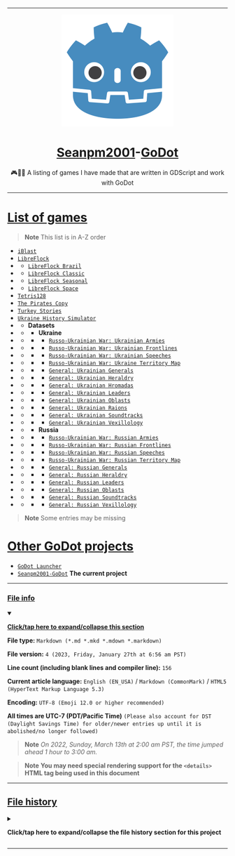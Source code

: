 
***

<div align="center">
    <img alt="GoDot logo failed to load. Click/tap here to attempt to view it" src="/Godot_icon.svg" width="256" height="256" class="center"/>
    <H1><a href="https://github.com/seanpm2001/">Seanpm2001</a>-<a href="https://godotengine.org/">GoDot</a></H1>
    <p>🎮️💠️📑️ A listing of games I have made that are written in GDScript and work with GoDot</p>
</div>

***

# [List of games](#List-of-games)

> **Note** This list is in A-Z order

- [`iBlast`](https://github.com/seanpm2001/iBlast/)
- [`LibreFlock`](https://github.com/seanpm2001/LibreFlock/)
- - [`LibreFlock Brazil`](https://github.com/seanpm2001/LibreFlock_Brazil/)
- - [`LibreFlock Classic`](https://github.com/seanpm2001/LibreFlock_Classic/)
- - [`LibreFlock Seasonal`](https://github.com/seanpm2001/LibreFlock_Seasonal/)
- - [`LibreFlock Space`](https://github.com/seanpm2001/LibreFlock_Space/)
- [`Tetris128`](https://github.com/seanpm2001/Tetris128/)
- [`The Pirates Copy`](https://github.com/seanpm2001/The-Pirates-Copy/)
- [`Turkey Stories`](https://github.com/seanpm2001/Turkey-Stories/)
- [`Ukraine History Simulator`](https://github.com/seanpm2001/Ukraine-History-Simulator/)
- - **Datasets**
- - - **Ukraine**
- - - - [`Russo-Ukrainian War: Ukrainian Armies`](https://github.com/seanpm2001/UHS_DataSets_RussoUkrainianWar_Armies_Ukraine/)
- - - - [`Russo-Ukrainian War: Ukrainian Frontlines`](https://github.com/seanpm2001/UHS_DataSets_RussoUkrainianWar_UkraineFrontlinesMap/)
- - - - [`Russo-Ukrainian War: Ukrainian Speeches`](https://github.com/seanpm2001/UHS_DataSets_RussoUkrainianWar_UkrainianSpeeches/)
- - - - [`Russo-Ukrainian War: Ukraine Territory Map`](https://github.com/seanpm2001/UHS_DataSets_RussoUkrainianWar_UkraineTerritoryMap/)
- - - - [`General: Ukrainian Generals`](https://github.com/seanpm2001/UHS_DataSets_Generals_Ukraine/)
- - - - [`General: Ukrainian Heraldry`](https://github.com/seanpm2001/UHS_DataSets_Heraldry_Ukraine/)
- - - - [`General: Ukrainian Hromadas`](https://github.com/seanpm2001/UHS_DataSets_Hromadas_Ukraine/)
- - - - [`General: Ukrainian Leaders`](https://github.com/seanpm2001/UHS_DataSets_Leaders_Ukraine/)
- - - - [`General: Ukrainian Oblasts`](https://github.com/seanpm2001/UHS_DataSets_Oblasts_Ukraine/)
- - - - [`General: Ukrainian Raions`](https://github.com/seanpm2001/UHS_DataSets_Raions_Ukraine/)
- - - - [`General: Ukrainian Soundtracks`](https://github.com/seanpm2001/UHS_DataSets_Soundtracks_Ukraine/)
- - - - [`General: Ukrainian Vexillology`](https://github.com/seanpm2001/UHS_DataSets_Vexillology_Ukraine/)
- - - **Russia**
- - - - [`Russo-Ukrainian War: Russian Armies`](https://github.com/seanpm2001/UHS_DataSets_RussoUkrainianWar_Armies_Russia/)
- - - - [`Russo-Ukrainian War: Russian Frontlines`](https://github.com/seanpm2001/UHS_DataSets_RussoUkrainianWar_RussiaFrontlinesMap/)
- - - - [`Russo-Ukrainian War: Russian Speeches`](https://github.com/seanpm2001/UHS_DataSets_RussoUkrainianWar_RussianSpeeches/)
- - - - [`Russo-Ukrainian War: Russian Territory Map`](https://github.com/seanpm2001/UHS_DataSets_RussoUkrainianWar_RussiaTerritoryMap/)
- - - - [`General: Russian Generals`](https://github.com/seanpm2001/UHS_DataSets_Generals_Russia/)
- - - - [`General: Russian Heraldry`](https://github.com/seanpm2001/UHS_DataSets_Heraldry_Russia/)
- - - - [`General: Russian Leaders`](https://github.com/seanpm2001/UHS_DataSets_Leaders_Russia/)
- - - - [`General: Russian Oblasts`](https://github.com/seanpm2001/UHS_DataSets_Oblasts_Russia/)
- - - - [`General: Russian Soundtracks`](https://github.com/seanpm2001/UHS_DataSets_Soundtracks_Russia/)
- - - - [`General: Russian Vexillology`](https://github.com/seanpm2001/UHS_DataSets_Vexillology_Russia/)

> **Note** Some entries may be missing

# [Other GoDot projects](#Other-GoDot-projects)

- [`GoDot Launcher`](https://github.com/seanpm2001/GoDot_Launcher/)
- [`Seanpm2001-GoDot`](https://github.com/seanpm2001/Seanpm2001-GoDot/) **The current project**

***

### [File info](#File-info)

<details open><summary><p lang="en"><b><u>Click/tap here to expand/collapse this section</u></b></p></summary>

**File type:** `Markdown (*.md *.mkd *.mdown *.markdown)`

**File version:** `4 (2023, Friday, January 27th at 6:56 am PST)`

**Line count (including blank lines and compiler line):** `156`

**Current article language:** `English (EN_USA)` / `Markdown (CommonMark)` / `HTML5 (HyperText Markup Language 5.3)`

**Encoding:** `UTF-8 (Emoji 12.0 or higher recommended)`

**All times are UTC-7 (PDT/Pacific Time)** `(Please also account for DST (Daylight Savings Time) for older/newer entries up until it is abolished/no longer followed)`

> **Note** _On 2022, Sunday, March 13th at 2:00 am PST, the time jumped ahead 1 hour to 3:00 am._

> **Note** **You may need special rendering support for the `<details>` HTML tag being used in this document**

</details>

***

## [File history](#File-history)

<details><summary><p lang="en"><b>Click/tap here to expand/collapse the file history section for this project</b></p></summary>

<details><summary><p lang="en"><b>Version 1 (2023, Wednesday, January 25th at 12:35 pm PST)</b></p></summary>

**This version was made by:** [`@seanpm2001`](https://github.com/seanpm2001/)

> **Changes:**

- [x] Started the file
- [x] Added the title section
- [x] Added the `List of games` section
- [x] Added the `Other GoDot projects` section
- [x] Added the `File version` stamp
- [ ] No other changes in version 1

</details>

<details><summary><p lang="en"><b>Version 2 (2023, Wednesday, January 25th at 12:49 pm PST)</b></p></summary>

**This version was made by:** [`@seanpm2001`](https://github.com/seanpm2001/)

> **Changes:**

- [x] Updated the `List of games` section
- [x] Updated the `File version` stamp
- [ ] No other changes in version 2

</details>

<details><summary><p lang="en"><b>Version 3 (2023, Thursday, January 26th at 11:55 am PST)</b></p></summary>

**This version was made by:** [`@seanpm2001`](https://github.com/seanpm2001/)

> **Changes:**

- [x] Updated the `List of games` section
- [x] Removed the `File version` stamp in favor of the `file info` section
- [x] Added the `file info` section
- - [x] Added the version number
- - [x] Added the version date
- - [x] Added the line count
- [x] Added the `file history` section
- - [x] Added an entry for version 1
- - [x] Added an entry for version 2
- - [x] Added an entry for version 3
- [ ] No other changes in version 3

</details>
  
<details><summary><p lang="en"><b>Version 4 (2023, Friday, January 27th at 6:56 pm PST)</b></p></summary>

**This version was made by:** [`@seanpm2001`](https://github.com/seanpm2001/)

> **Changes:**

- [x] Updated the `Other GoDot projects` section
- [x] Updated the `file info` section
- - [x] Updated the version number
- - [x] Updated the version date
- - [x] Updated the line count
- [x] Updated the `file history` section
- - [x] Added an entry for version 4
- [ ] No other changes in version 4

</details>

</details>

***
